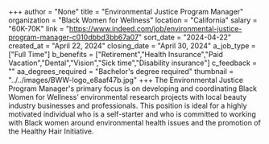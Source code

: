+++
author = "None"
title = "Environmental Justice Program Manager"
organization = "Black Women for Wellness"
location = "California"
salary = "60K-70K"
link = "https://www.indeed.com/job/environmental-justice-program-manager-c010dbbd3bb67a07"
sort_date = "2024-04-22"
created_at = "April 22, 2024"
closing_date = "April 30, 2024"
a_job_type = ["Full Time"]
b_benefits = ["Retirement","Health Insurance","Paid Vacation","Dental","Vision","Sick time","Disability insurance"]
c_feedback = ""
aa_degrees_required = "Bachelor's degree required"
thumbnail = "../../images/BWW-logo_e8aaf47b.jpg"
+++
The Environmental Justice Program Manager's primary focus is on developing and coordinating Black Women for Wellness’ environmental research projects with local beauty industry businesses and professionals. This position is ideal for a highly motivated individual who is a self-starter and who is committed to working with Black women around environmental health issues and the promotion of the Healthy Hair Initiative.